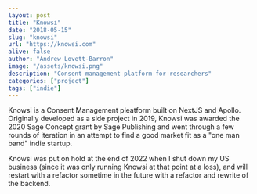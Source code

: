 ```yaml
---
layout: post
title: "Knowsi"
date: "2018-05-15"
slug: "knowsi"
url: "https://knowsi.com"
alive: false
author: "Andrew Lovett-Barron"
image: "/assets/knowsi.png"
description: "Consent management platform for researchers"
categories: ["project"]
tags: ["indie"]
---
```


Knowsi is a Consent Management pleatform built on NextJS and Apollo. Originally developed as a side project in 2019, Knowsi was awarded the 2020 Sage Concept grant by Sage Publishing and went through a few rounds of iteration in an attempt to find a good market fit as a "one man band" indie startup.

Knowsi was put on hold at the end of 2022 when I shut down my US business (since it was only running Knowsi at that point at a loss), and will restart with a refactor sometime in the future with a refactor and rewrite of the backend.
